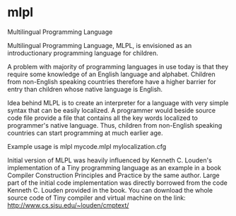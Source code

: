 # mlpl
Multilingual Programming Language

Multilingual Programming Language, MLPL, is envisioned as an introductionary programming language for children.

A problem with majority of programming languages in use today is that they require some knowledge of an English language and alphabet. Children from non-English speaking countries therefore have a higher barrier for entry than children whose native language is English.

Idea behind MLPL is to create an interpreter for a language with very simple syntax that can be easily localized. A programmer would beside source code file provide a file that contains all the key words localized to programmer's native language. Thus, children from non-English speaking countries can start programming at much earlier age.

Example usage is mlpl mycode.mlpl mylocalization.cfg

Initial version of MLPL was heavily influenced by Kenneth C. Louden's implementation of a Tiny programming language as an example in a book Compiler Construction Principles and Practice by the same author. Large part of the initial code implementation was directly borrowed from the code Kenneth C. Louden provided in the book. You can download the whole source code of Tiny compiler and virtual machine on the link: http://www.cs.sjsu.edu/~louden/cmptext/
